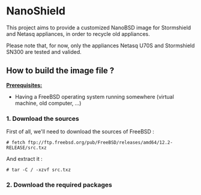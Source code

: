 # NanoShield

This project aims to provide a customized NanoBSD image for Stormshield and Netasq appliances, in order to recycle old appliances.

Please note that, for now, only the appliances Netasq U70S and Stormshield SN300 are tested and valided.

## How to build the image file ?

<ins>**Prerequisites:**</ins>

- Having a FreeBSD operating system running somewhere (virtual machine, old computer, ...)

### 1. Download the sources

First of all, we'll need to download the sources of FreeBSD :

`# fetch ftp://ftp.freebsd.org/pub/FreeBSD/releases/amd64/12.2-RELEASE/src.txz`

And extract it :

`# tar -C / -xzvf src.txz`

### 2. Download the required packages

